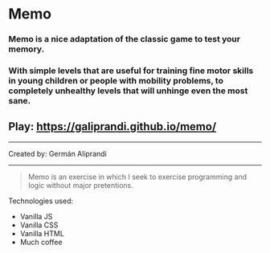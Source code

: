 # Memo

### Memo is a nice adaptation of the classic game to test your memory.

### With simple levels that are useful for training fine motor skills in young children or people with mobility problems, to completely unhealthy levels that will unhinge even the most sane.

## Play: https://galiprandi.github.io/memo/

---

Created by: Germán Aliprandi

---

> Memo is an exercise in which I seek to exercise programming and logic without major pretentions.

Technologies used:

- Vanilla JS
- Vanilla CSS
- Vanilla HTML
- Much coffee
